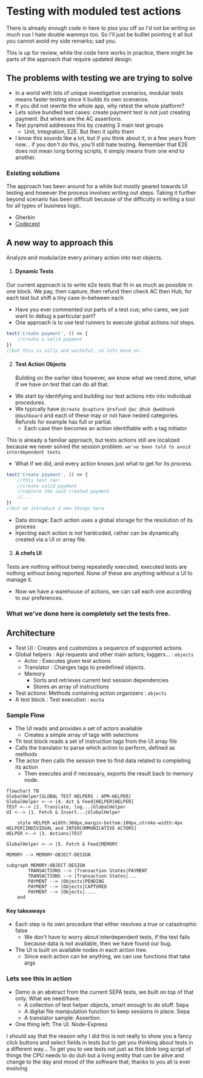 # Testing with moduled test actions

There is already enough code in here to piss you off so I'd not be writing so much cus I hate double wammys too. So I'll just be bulllet pointing it all but you cannot avoid my side remarks; sad you.

This is up for review, while the code here works in practice, there might be parts of the approach that require updated design.

## The problems with testing we are trying to solve

-   In a world with lots of unique investigative scenarios, modular tests means faster testing since it builds its own scenarios.
-   If you did not rewrite the whole app, why retest the whole platform?
-   Lets solve bundled test cases: create payment test is not just creating payment. But where are the AC assertions.
-   Test pyramid addresses this by creating 3 main test groups
    -   Unit, Integration, E2E. But then it splits them
-   I know this sounds like a lot, but if you think about it, in a few years from now... if you don't do this, you'll still hate testing. Remember that E2E does not mean long boring scripts, it simply means from one end to another.

### Existing solutions

The approach has been around for a while but mostly geared towards UI testing and however the process involves writing out steps. Taking it further beyond scenario has been difficult because of the difficulty in writing a tool for all types of business logic.

-   Gherkin
-   [Codecept](https://codecept.io/quickstart/)

## A new way to approach this

Analyze and modularize every primary action into test objects.

1. #### Dynamic Tests

Our current approach is to write e2e tests that fit in as much as possible in one block. We pay, then capture, then refund then check AC then Hub, for each test but shift a tiny case in-between each

-   Have you ever commented out parts of a test cus; who cares, we just want to debug a particular part?
-   One approach is to use test runners to execute global actions not steps.

```javascript
test('Create payment', () => {
    //create a valid payment
})
//but this is silly and wasteful, so lets move on.
```

2. #### Test Action Objects
    Building on the earlier idea however, we know what we need done, what if we have on test that can do all that.

-   We start by identifying and building our test actions into into individual procedures.
-   We typically have `@create @capture @refund @ac @hub @webhook @dashboard` and each of these may or not have nested categories. Refunds for example has full or partial.
    -   Each case then becomes an action identifiable with a tag initiator.

This is already a familiar approach, but tests actions still are localized because we never solved the session problem. `we've been told to avoid interdependent tests`

-   What if we did, and every action knows just what to get for its process.

```javascript
test('Create payment', () => {
    //this test can:
    //create valid payment
    //capture the said created payment
    //...
})
//but we introduce 2 new things here
```

-   Data storage: Each action uses a global storage for the resolution of its process
-   Injecting each action is not hardcoded, rather can be dynamically created via a UI or array file.

3. #### A chefs UI

Tests are nothing without being repeatedly executed, executed tests are nothing without being reported. None of these are anything without a UI to manage it.

-   Now we have a warehouse of actions, we can call each one according to our preferences.

### What we've done here is completely set the tests free.

## Architecture

-   Test UI : Creates and customizes a sequence of supported actions
-   Global helpers : Api requests and other main actors; loggers... : `objects`
    -   Actor : Executes given test actions
    -   Translator : Changes tags to predefined objects.
    -   Memory
        -   Sorts and retrieves current test session dependencies
        -   Stores an array of instructions
-   Test actions: Methods containing action organizers : `objects`
-   A test block : Test execution : `mocha`

### Sample Flow

-   The UI reads and provides a set of actors available
    -   Creates a simple array of tags with selections
-   Th test block reads a set of instruction tags from the UI array file
-   Calls the translator to parse which action to perform, defined as methods
-   The actor then calls the session tree to find data related to completing its action
    -   Then executes and if necessary, exports the result back to memory node.

```mermaid
flowchart TB
GlobalHelper[GLOBAL TEST HELPERS : APM-HELPER]
GlobalHelper <--> |4. Act & Feed|HELPER[HELPER]
TEST <--> |2. Translate, log...|GlobalHelper
UI <--> |1. Fetch & Insert...|GlobalHelper

    style HELPER width:360px,margin-bottom:100px,stroke-width:4px
HELPER[INDIVIDUAL and INTERCOMMUNICATIVE ACTORS]
HELPER <--> |3. Actions|TEST

GlobalHelper <--> |5. Fetch & Feed|MEMORY

MEMORY --> MEMORY-OBJECT-DESIGN

subgraph MEMORY-OBJECT-DESIGN
        TRANSACTIONS --> |Transaction States|PAYMENT
        TRANSACTIONS --> |Transaction States|...
        PAYMENT --> |Objects|PENDING
        PAYMENT --> |Objects|CAPTURED
        PAYMENT --> |Objects|....
    end
```

#### Key takeaways

-   Each step is its own procedure that either resolves a true or catastrophic false
    -   We don't have to worry about interdependent tests, if the test fails because data is not available, then we have found our bug.
-   The UI is built on available nodes in each action tree.
    -   Since each action can be anything, we can use functions that take args

### Lets see this in action

-   Demo is an abstract from the current SEPA tests, we built on top of that only. What we need/have:
    -   A collection of test helper objects, smart enough to do stuff. Sepa
    -   A digital file manipulation function to keep sessions in place. Sepa
    -   A translator sample: Assertion.
-   One thing left: The UI. Node-Express

I should say that the reason why I did this is not really to show you a fancy click buttons and select fields in tests but to get you thinking about tests in a different way... To get you to see tests not just as this blob long script of things the CPU needs to do duh but a living entity that can be alive and change to the day and mood of the software that; thanks to you all is ever evolving
